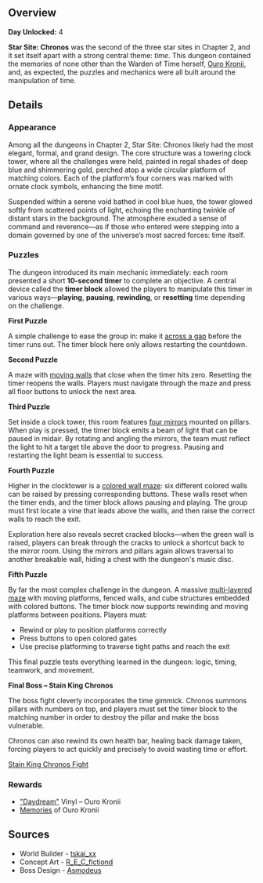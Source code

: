 <!-- title: Star Site: Chronos -->
<!-- quote: When abnormalities arise, it falls to me to correct them. -->
<!-- chapters: 1 -->
<!-- images: (Star Site: Chronos Overview #1), (Star Site: Chronos Overview #2), (Star Site: Chronos Overview #3), (Star Site: Chronos Concept Art), (Star Site: Chronos Icon), (Dungeon Boss: Stain King Chronos) -->
<!-- model: false -->

## Overview

**Day Unlocked:** 4

**Star Site: Chronos** was the second of the three star sites in Chapter 2, and it set itself apart with a strong central theme: _time_. This dungeon contained the memories of none other than the Warden of Time herself, [Ouro Kronii](#entry:kronii-entry), and, as expected, the puzzles and mechanics were all built around the manipulation of time.

## Details

### Appearance

Among all the dungeons in Chapter 2, Star Site: Chronos likely had the most elegant, formal, and grand design. The core structure was a towering clock tower, where all the challenges were held, painted in regal shades of deep blue and shimmering gold, perched atop a wide circular platform of matching colors. Each of the platform’s four corners was marked with ornate clock symbols, enhancing the time motif.

Suspended within a serene void bathed in cool blue hues, the tower glowed softly from scattered points of light, echoing the enchanting twinkle of distant stars in the background. The atmosphere exuded a sense of command and reverence—as if those who entered were stepping into a domain governed by one of the universe’s most sacred forces: time itself.

### Puzzles

The dungeon introduced its main mechanic immediately: each room presented a short **10-second timer** to complete an objective. A central device called the **timer block** allowed the players to manipulate this timer in various ways—**playing**, **pausing**, **rewinding**, or **resetting** time depending on the challenge.

**First Puzzle**

A simple challenge to ease the group in: make it [across a gap](https://www.youtube.com/live/YVyeKQ-6Ka8?si=Wl_THIyIf_zPzyLC&t=686) before the timer runs out. The timer block here only allows restarting the countdown.

**Second Puzzle**

A maze with [moving walls](https://www.youtube.com/live/YVyeKQ-6Ka8?si=uw5ysU_bCtSsY0Vo&t=765) that close when the timer hits zero. Resetting the timer reopens the walls. Players must navigate through the maze and press all floor buttons to unlock the next area.

**Third Puzzle**

Set inside a clock tower, this room features [four mirrors](https://www.youtube.com/live/YVyeKQ-6Ka8?si=9ipSXdXbJZx-cklg&t=1222) mounted on pillars. When play is pressed, the timer block emits a beam of light that can be paused in midair. By rotating and angling the mirrors, the team must reflect the light to hit a target tile above the door to progress. Pausing and restarting the light beam is essential to success.

**Fourth Puzzle**

Higher in the clocktower is a [colored wall maze](https://www.youtube.com/live/YVyeKQ-6Ka8?si=vWL35RPlcj3FKtwZ&t=1850): six different colored walls can be raised by pressing corresponding buttons. These walls reset when the timer ends, and the timer block allows pausing and playing. The group must first locate a vine that leads above the walls, and then raise the correct walls to reach the exit.

Exploration here also reveals secret cracked blocks—when the green wall is raised, players can break through the cracks to unlock a shortcut back to the mirror room. Using the mirrors and pillars again allows traversal to another breakable wall, hiding a chest with the dungeon's music disc.

**Fifth Puzzle**

By far the most complex challenge in the dungeon. A massive [multi-layered maze](https://www.youtube.com/live/YVyeKQ-6Ka8?si=hccb2ghDRdj1nsgO&t=2636) with moving platforms, fenced walls, and cube structures embedded with colored buttons. The timer block now supports rewinding and moving platforms between positions. Players must:

- Rewind or play to position platforms correctly
- Press buttons to open colored gates
- Use precise platforming to traverse tight paths and reach the exit

This final puzzle tests everything learned in the dungeon: logic, timing, teamwork, and movement.

**Final Boss – Stain King Chronos**

The boss fight cleverly incorporates the time gimmick. Chronos summons pillars with numbers on top, and players must set the timer block to the matching number in order to destroy the pillar and make the boss vulnerable.

Chronos can also rewind its own health bar, healing back damage taken, forcing players to act quickly and precisely to avoid wasting time or effort.

[Stain King Chronos Fight](#embed:https://www.youtube.com/live/YVyeKQ-6Ka8?si=DutQY97bg-9L372Q&t=3734)

### Rewards

- ["Daydream"](https://www.youtube.com/watch?v=6W749jRBg-4&pp=ygURZGF5ZHJlYW0gaG9sb2xpdmU%3D) Vinyl – Ouro Kronii
- [Memories](https://www.youtube.com/watch?v=qV7dgz75tVo&pp=ygUTcmVjb2xsZWN0aW9uIGtyb25padIHCQnDCQGHKiGM7w%3D%3D) of Ouro Kronii

## Sources

- World Builder - [tskai_xx](https://x.com/tskai_xx/status/1920402035117338696/photo/1)
- Concept Art - [R_E_C_flctiond](https://x.com/R_E_C_flctiond/status/1921475614206505098/photo/1)
- Boss Design - [Asmodeus](#out:https://www.youtube.com/watch?v=x4kTmNXDCXQ&feature=youtu.be)
